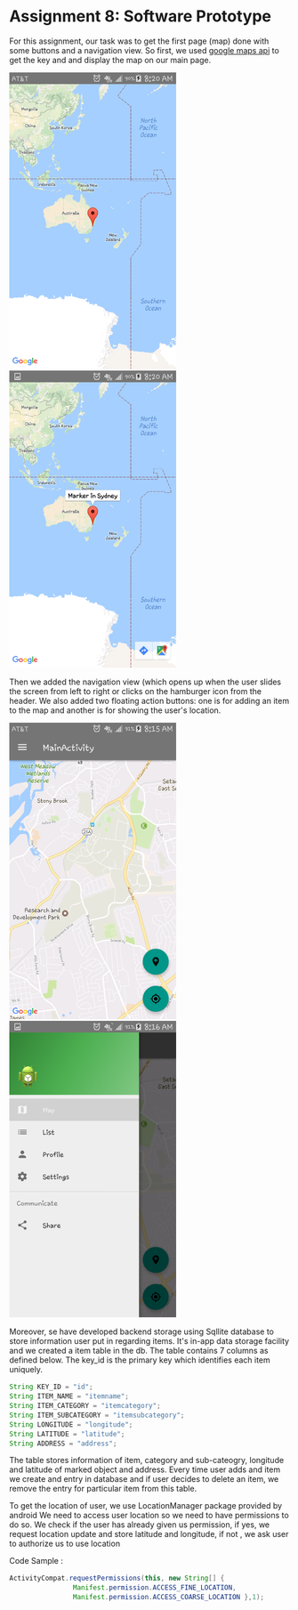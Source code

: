 # Assignment 8: Software Prototype

For this assignment, our task was to get the first page (map) done with some buttons and a navigation view. 
So first, we used [google maps api](https://developers.google.com/maps/android/) to get the key and and display the map on our main page.

<img src="p1_screenshot1.png" width="300">
<img src="p1_screenshot2.png" width="300">

Then we added the navigation view (which opens up when the user slides the screen from left to right or clicks on the hamburger icon from the header. We also added two floating action buttons: one is for adding an item to the map and another is for showing the user's location.

<img src="p1_screenshot3.png" width="300">
<img src="p1_screenshot4.png" width="300">

Moreover, se have developed backend storage using Sqllite database to store information user put in regarding items. It's in-app data storage facility and we created a item table in the db. The table contains 7 columns as defined below. The key_id is the primary key which identifies each item uniquely. 
```Java
String KEY_ID = "id";
String ITEM_NAME = "itemname";
String ITEM_CATEGORY = "itemcategory";
String ITEM_SUBCATEGORY = "itemsubcategory";
String LONGITUDE = "longitude";
String LATITUDE = "latitude";
String ADDRESS = "address";
```
The table stores information of item, category and sub-cateogry, 
longitude and latitude of marked object and address. Every time user
adds and item we create and entry in database and if user decides to 
delete an item, we remove the entry for particular item from this table.

To get the location of user, we use LocationManager package provided by android
We need to access user location so we need to have permissions to do so.
We check if the user has already given us permission, if yes, we  request
location update and store latitude and longitude, if not , we ask user to authorize us to use location

Code Sample :
```Java
ActivityCompat.requestPermissions(this, new String[] {
                Manifest.permission.ACCESS_FINE_LOCATION,
                Manifest.permission.ACCESS_COARSE_LOCATION },1);
```
